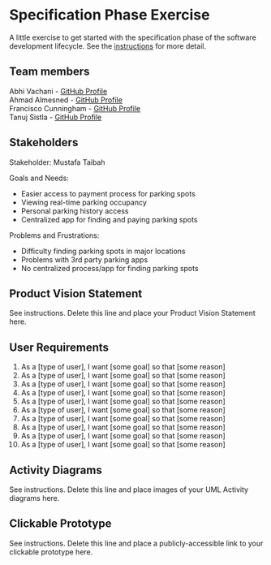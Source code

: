 # Specification Phase Exercise

A little exercise to get started with the specification phase of the software development lifecycle. See the [instructions](instructions.md) for more detail.

## Team members

Abhi Vachani - [GitHub Profile](https://github.com/avachani) <br>
Ahmad Almesned - [GitHub Profile](https://github.com/Ahmadhcs) <br>
Francisco Cunningham - [GitHub Profile](https://GitHub.com/fctico11) <br>
Tanuj Sistla - [GitHub Profile](https://github.com/tanuj123-cyber) <br>
  
## Stakeholders

Stakeholder: Mustafa Taibah  <br>

Goals and Needs: <br>
* Easier access to payment process for parking spots
* Viewing real-time parking occupancy 
* Personal parking history access 
* Centralized app for finding and paying parking spots


Problems and Frustrations: 
* Difficulty finding parking spots in major locations
* Problems with 3rd party parking apps 
* No centralized process/app for finding parking spots 

## Product Vision Statement

See instructions. Delete this line and place your Product Vision Statement here.

## User Requirements

1. As a [type of user], I want [some goal] so that [some reason] <br>
2. As a [type of user], I want [some goal] so that [some reason] <br>
3. As a [type of user], I want [some goal] so that [some reason] <br>
4. As a [type of user], I want [some goal] so that [some reason] <br>
5. As a [type of user], I want [some goal] so that [some reason] <br>
6. As a [type of user], I want [some goal] so that [some reason] <br>
7. As a [type of user], I want [some goal] so that [some reason] <br>
8. As a [type of user], I want [some goal] so that [some reason] <br>
9. As a [type of user], I want [some goal] so that [some reason] <br>
10. As a [type of user], I want [some goal] so that [some reason] <br>


## Activity Diagrams

See instructions. Delete this line and place images of your UML Activity diagrams here.

## Clickable Prototype

See instructions. Delete this line and place a publicly-accessible link to your clickable prototype here.

